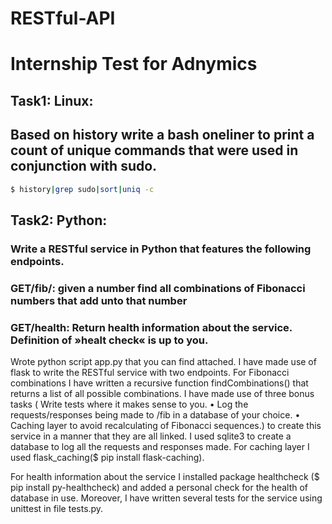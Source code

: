 # RESTful-API
# Internship Test for Adnymics
## Task1: Linux:
## Based on history write a bash oneliner to print a count of unique commands that were used in conjunction with sudo.

```bash
$ history|grep sudo|sort|uniq -c
```

## Task2: Python:
### Write a RESTful service in Python that features the following endpoints.
### GET/fib/<number>: given a number find all  combinations of Fibonacci numbers that add unto that number 
### GET/health: Return health information about the service. Definition of »healt check« is up to you.

Wrote python script app.py that you can find attached. I have made use of flask to write the RESTful service with two endpoints. For Fibonacci combinations I have written a recursive function findCombinations() that returns a list of all possible combinations. I have made use of three bonus tasks ( Write tests where it makes sense to you. • Log the requests/responses being made to /fib in a database of your choice. • Caching layer to avoid recalculating of Fibonacci sequences.) to create this service in a manner that they are all linked. I used sqlite3 to create a database to log all the requests and responses made. For caching layer I used flask_caching($ pip install flask-caching).

For health information about the service I installed package healthcheck ($ pip install py-healthcheck) and added a personal check for the health of database in use. Moreover, I have written several tests for the service using unittest in file tests.py.
